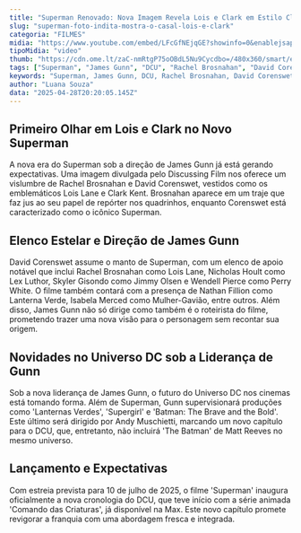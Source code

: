 ```yaml
---
title: "Superman Renovado: Nova Imagem Revela Lois e Clark em Estilo Clássico"
slug: "superman-foto-indita-mostra-o-casal-lois-e-clark"
categoria: "FILMES"
midia: "https://www.youtube.com/embed/LFcGfNEjqGE?showinfo=0&enablejsapi=1"
tipoMidia: "video"
thumb: "https://cdn.ome.lt/zaC-nmRtgP75oOBdL5Nu9Cycdbo=/480x360/smart/extras/conteudos/Captura_de_tela_2025-04-28_170806.png"
tags: ["Superman", "James Gunn", "DCU", "Rachel Brosnahan", "David Corenswet", "Lois Lane", "Clark Kent", "filme Superman 2025", "especial-Superman"]
keywords: "Superman, James Gunn, DCU, Rachel Brosnahan, David Corenswet, Lois Lane, Clark Kent, filme Superman 2025"
author: "Luana Souza"
data: "2025-04-28T20:20:05.145Z"
---
```


## Primeiro Olhar em Lois e Clark no Novo Superman

<blockquote class="twitter-tweet"><a href="https://twitter.com/user/status/1916945570368782382"></a></blockquote>

A nova era do Superman sob a direção de James Gunn já está gerando expectativas. Uma imagem divulgada pelo Discussing Film nos oferece um vislumbre de Rachel Brosnahan e David Corenswet, vestidos como os emblemáticos Lois Lane e Clark Kent. Brosnahan aparece em um traje que faz jus ao seu papel de repórter nos quadrinhos, enquanto Corenswet está caracterizado como o icônico Superman.

## Elenco Estelar e Direção de James Gunn

David Corenswet assume o manto de Superman, com um elenco de apoio notável que inclui Rachel Brosnahan como Lois Lane, Nicholas Hoult como Lex Luthor, Skyler Gisondo como Jimmy Olsen e Wendell Pierce como Perry White. O filme também contará com a presença de Nathan Fillion como Lanterna Verde, Isabela Merced como Mulher-Gavião, entre outros. Além disso, James Gunn não só dirige como também é o roteirista do filme, prometendo trazer uma nova visão para o personagem sem recontar sua origem.

## Novidades no Universo DC sob a Liderança de Gunn

Sob a nova liderança de James Gunn, o futuro do Universo DC nos cinemas está tomando forma. Além de Superman, Gunn supervisionará produções como 'Lanternas Verdes', 'Supergirl' e 'Batman: The Brave and the Bold'. Este último será dirigido por Andy Muschietti, marcando um novo capítulo para o DCU, que, entretanto, não incluirá 'The Batman' de Matt Reeves no mesmo universo.

## Lançamento e Expectativas

Com estreia prevista para 10 de julho de 2025, o filme 'Superman' inaugura oficialmente a nova cronologia do DCU, que teve início com a série animada 'Comando das Criaturas', já disponível na Max. Este novo capítulo promete revigorar a franquia com uma abordagem fresca e integrada.